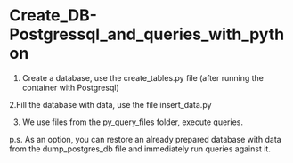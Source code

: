 # Create_DB-Postgressql_and_queries_with_python
1. Create a database, use the create_tables.py file (after running the container with Postgresql)

 2.Fill the database with data, use the file insert_data.py

3. We use files from the py_query_files folder, execute queries.


 p.s. As an option, you can restore an already prepared database with data from the dump_postgres_db file and immediately run queries against it.
